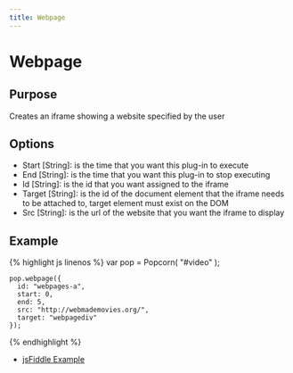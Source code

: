 ```yaml
---
title: Webpage
---
```

# Webpage #

## Purpose ##

Creates an iframe showing a website specified by the user

## Options ##

* Start \[String\]: is the time that you want this plug-in to execute
* End \[String\]: is the time that you want this plug-in to stop executing
* Id \[String\]: is the id that you want assigned to the iframe
* Target \[String\]: is the id of the document element that the iframe needs to be attached to, target element must exist on the DOM
* Src \[String\]: is the url of the website that you want the iframe to display

## Example ##

{% highlight js linenos %}
    var pop = Popcorn( "#video" );

    pop.webpage({
      id: "webpages-a",
      start: 0,
      end: 5,
      src: "http://webmademovies.org/",
      target: "webpagediv"
    });
{% endhighlight %}

* [jsFiddle Example](http://jsfiddle.net/popcornjs/pMmAM/)
